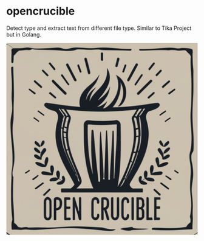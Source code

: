 # opencrucible
Detect type and extract text from different file type. Similar to Tika Project but in Golang.

![Logo OpenCrucible](https://github.com/Vytek/opencrucible/blob/main/doc/OpenCrucibleLogo.png?raw=true)
